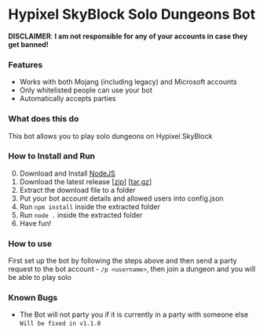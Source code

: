 # Hypixel SkyBlock Solo Dungeons Bot

__**DISCLAIMER**__: __I am not responsible for any of your accounts in case they get banned!__

### Features

- Works with both Mojang (including legacy) and Microsoft accounts
- Only whitelisted people can use your bot
- Automatically accepts parties

### What does this do

This bot allows you to play solo dungeons on Hypixel SkyBlock

### How to Install and Run

0. Download and Install [NodeJS](https://nodejs.org/)
1. Download the latest release [[zip](https://github.com/McMelonTV/hypixel-skyblock-solo-dungeons-bot/releases/latest/download/dungeonbot.zip)] [[tar.gz](https://github.com/McMelonTV/hypixel-skyblock-solo-dungeons-bot/releases/latest/download/dungeonbot.tar.gz)]
2. Extract the download file to a folder
3. Put your bot account details and allowed users into config.json
4. Run ```npm install``` inside the extracted folder
5. Run ```node .``` inside the extracted folder
6. Have fun!

### How to use

First set up the bot by following the steps above and then send a party request to the bot account - `/p <username>`, then join a dungeon and you will be able to play solo

### Known Bugs

- The Bot will not party you if it is currently in a party with someone else `Will be fixed in v1.1.0`
